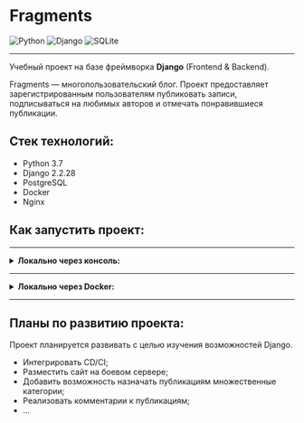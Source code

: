 # Fragments
![Python](https://img.shields.io/badge/python-3670A0?logo=python&logoColor=ffdd54)
![Django](https://img.shields.io/badge/django-%23092E20.svg?logo=django&logoColor=white)
![SQLite](https://img.shields.io/badge/sqlite-%2307405e.svg?logo=sqlite&logoColor=white)
___
Учебный проект на базе фреймворка **Django** (Frontend & Backend).

Fragments — многопользовательский блог. Проект предоставляет
зарегистрированным пользователям публиковать записи, подписываться на
любимых авторов и отмечать понравившиеся публикации.

## Стек технологий:
- Python 3.7
- Django 2.2.28
- PostgreSQL
- Docker
- Nginx

## Как запустить проект:

---
<details>
    <summary><b>Локально через консоль:</b></summary>

1. Клонируйте репозиторий
```commandline
git clone git@github.com:rasputin-pro/fragments.git

cd fragments
```
2. Создайте и активируйте виртуальное окружение
```bash
# Linux/MacOS
python3 -m venv venv
source venv/bin/activate
python3 -m pip install --upgrade pip

# Windows
python -m venv venv
source venv/scripts/activate
python -m pip install --upgrade pip
```
> В проекте используется **Python** версии **3.7**
3. Установите зависимости из файла `requirements.txt`
```bash
pip install -r requirements.txt
```
4. Примените миграции
```bash
# Linux/MacOS
python3 yatube/manage.py migrate

# Windows
python yatube/manage.py migrate
```
5. Запустите программу
```bash
python3 yatube/manage.py runserver
```
</details>

---

<details>
    <summary><b>Локально через Docker:</b></summary>

1. Перейдите в папку infra_local
2. Создайте файл `.env`
</details>

---

## Планы по развитию проекта:
Проект планируется развивать с целью изучения возможностей Django.
- Интегрировать CD/CI;
- Разместить сайт на боевом сервере;
- Добавить возможность назначать публикациям множественные категории;
- Реализовать комментарии к публикациям;
- ...

